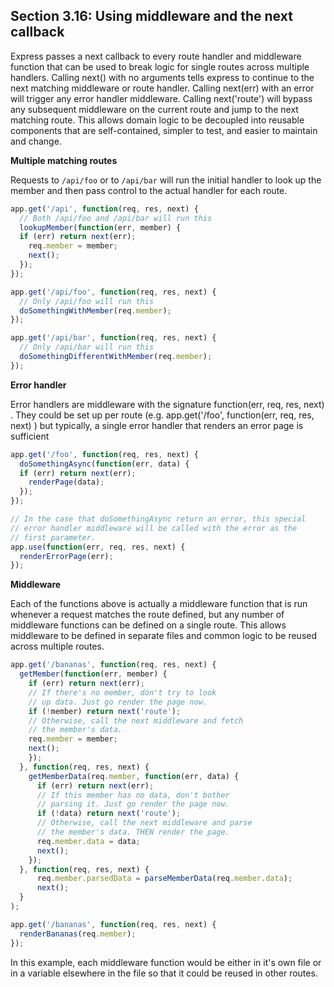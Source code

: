 ## Section 3.16: Using middleware and the next callback

Express passes a next callback to every route handler and middleware function that 
can be used to break logic for single routes across multiple handlers. Calling 
next() with no arguments tells express to continue to the next matching middleware 
or route handler. Calling next(err) with an error will trigger any error handler 
middleware. Calling next('route') will bypass any subsequent middleware on the 
current route and jump to the next matching route. This allows domain logic to 
be decoupled into reusable components that are self-contained, simpler to test, 
and easier to maintain and change.

**Multiple matching routes** 

Requests to `/api/foo` or to `/api/bar` will run the initial handler to look up the 
member and then pass control to the actual handler for each route.

```js
app.get('/api', function(req, res, next) {
  // Both /api/foo and /api/bar will run this
  lookupMember(function(err, member) {
  if (err) return next(err);
    req.member = member;
    next();
  });
});

app.get('/api/foo', function(req, res, next) {
  // Only /api/foo will run this
  doSomethingWithMember(req.member);
});

app.get('/api/bar', function(req, res, next) {
  // Only /api/bar will run this
  doSomethingDifferentWithMember(req.member);
});
```


**Error handler**

Error handlers are middleware with the signature function(err, req, res, next) . 
They could be set up per route (e.g. app.get('/foo', function(err, req, res, next) ) 
but typically, a single error handler that renders an error page is sufficient

```js
app.get('/foo', function(req, res, next) {
  doSomethingAsync(function(err, data) {
  if (err) return next(err);
    renderPage(data);
  });
});

// In the case that doSomethingAsync return an error, this special
// error handler middleware will be called with the error as the
// first parameter.
app.use(function(err, req, res, next) {
  renderErrorPage(err);
});
```

**Middleware**

Each of the functions above is actually a middleware function that is run whenever 
a request matches the route defined, but any number of middleware functions can be 
defined on a single route. This allows middleware to be defined in separate files 
and common logic to be reused across multiple routes.

```js
app.get('/bananas', function(req, res, next) {
  getMember(function(err, member) {
    if (err) return next(err);
    // If there's no member, don't try to look
    // up data. Just go render the page now.
    if (!member) return next('route');
    // Otherwise, call the next middleware and fetch
    // the member's data.
    req.member = member;
    next();
    });
  }, function(req, res, next) {
    getMemberData(req.member, function(err, data) {
      if (err) return next(err);
      // If this member has no data, don't bother
      // parsing it. Just go render the page now.
      if (!data) return next('route');
      // Otherwise, call the next middleware and parse
      // the member's data. THEN render the page.
      req.member.data = data;
      next();
    });
  }, function(req, res, next) {
      req.member.parsedData = parseMemberData(req.member.data);
      next();
  }
);

app.get('/bananas', function(req, res, next) {
  renderBananas(req.member);
});
```

In this example, each middleware function would be either in it's own file or in a 
variable elsewhere in the file so that it could be reused in other routes.
